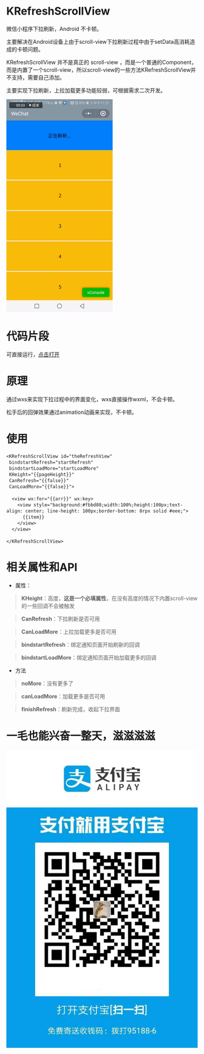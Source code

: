 # KRefreshScrollView
微信小程序下拉刷新，Android 不卡顿。

主要解决在Android设备上由于scroll-view下拉刷新过程中由于setData高消耗造成的卡顿问题。

KRefreshScrollView 并不是真正的 scroll-view ，而是一个普通的Component，而是内置了一个scroll-view，所以scroll-view的一些方法KRefreshScrollView并不支持，需要自己添加。

主要实现下拉刷新，上拉加载更多功能较弱，可根据需求二次开发。

![](https://github.com/kangkaimin/KRefreshScrollView/blob/master/images/show.gif) 



# 代码片段

可直接运行，[点击打开](https://developers.weixin.qq.com/s/MnMNQpmR7Za0)



# 原理
通过wxs来实现下拉过程中的界面变化，wxs直接操作wxml，不会卡顿。

松手后的回弹效果通过animation动画来实现，不卡顿。



# 使用
```
<KRefreshScrollView id="theRefreshView" 
 bindstartRefresh="startRefresh" 
 bindstartLoadMore="startLoadMore" 
 KHeight="{{pageHeight}}" 
 CanRefresh="{{false}}" 
 CanLoadMore="{{false}}">

  <view wx:for="{{arr}}" wx:key>
    <view style="background:#fbbd08;width:100%;height:100px;text-align: center; line-height: 100px;border-bottom: 8rpx solid #eee;">
      {{item}}
    </view>
  </view>

</KRefreshScrollView>
```



# 相关属性和API
- 属性：

>**KHeight**：高度，**这是一个必填属性**，在没有高度的情况下内置scroll-view的一些回调不会被触发 

>**CanRefresh**：下拉刷新是否可用 

>**CanLoadMore**：上拉加载更多是否可用 

>**bindstartRefresh**：绑定通知页面开始刷新的回调

>**bindstartLoadMore**：绑定通知页面开始加载更多的回调

- 方法

>**noMore**：没有更多了

>**canLoadMore**：加载更多是否可用

>**finishRefresh**：刷新完成，收起下拉界面


# 一毛也能兴奋一整天，滋滋滋滋
![](https://github.com/kangkaimin/KRefreshScrollView/blob/master/images/ali.jpg) 



 

